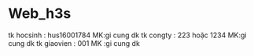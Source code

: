 # Web_h3s
tk hocsinh : hus16001784 MK:gi cung dk
tk congty : 223 hoặc 1234 MK:gi cung dk
tk giaovien : 001 MK  :gi cung dk